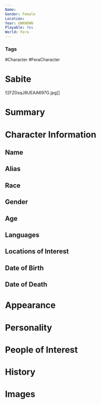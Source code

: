 ```yaml
---
Name: 
Gender: Female
Location: 
Year: UNKNOWN
Playable: Yes
World: Fera
---
```


### Tags
#Character #FeraCharacter 

# Sabite
![[FZ0sqJ8UEAA697G.jpg]]

# Summary


# Character Information

## Name

## Alias

## Race

## Gender

## Age

## Languages

## Locations of Interest

## Date of Birth

## Date of Death

# Appearance

# Personality

# People of Interest

# History

# Images
